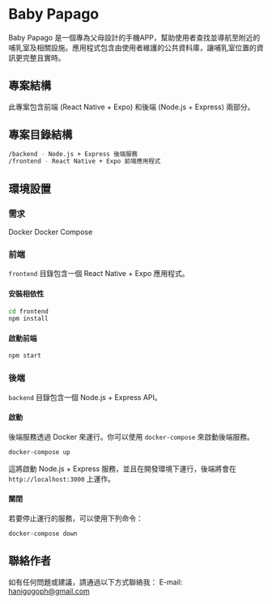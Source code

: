 # Baby Papago
Baby Papago 是一個專為父母設計的手機APP，幫助使用者查找並導航至附近的哺乳室及相關設施。應用程式包含由使用者維護的公共資料庫，讓哺乳室位置的資訊更完整且實時。

## 專案結構
此專案包含前端 (React Native + Expo) 和後端 (Node.js + Express) 兩部分。

## 專案目錄結構
```bash
/backend - Node.js + Express 後端服務
/frontend - React Native + Expo 前端應用程式
```

## 環境設置
### 需求
Docker
Docker Compose
### 前端
```frontend``` 目錄包含一個 React Native + Expo 應用程式。
#### 安裝相依性
```bash
cd frontend
npm install
```
#### 啟動前端
```bash
npm start
```
### 後端
```backend``` 目錄包含一個 Node.js + Express API。
#### 啟動
後端服務透過 Docker 來運行。你可以使用 ```docker-compose``` 來啟動後端服務。
```bash
docker-compose up
```
這將啟動 Node.js + Express 服務，並且在開發環境下運行，後端將會在 ```http://localhost:3000``` 上運作。
#### 關閉
若要停止運行的服務，可以使用下列命令：
```bash
docker-compose down
```

## 聯絡作者
如有任何問題或建議，請通過以下方式聯絡我：
E-mail: hanigogoph@gmail.com